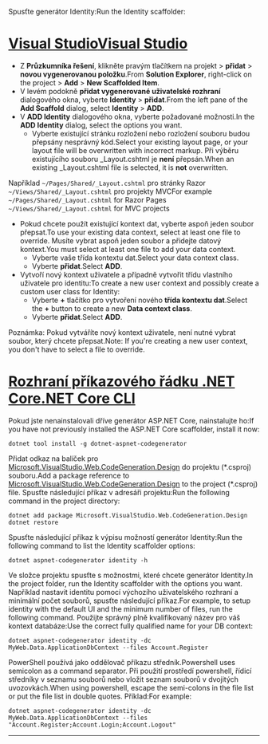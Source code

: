 <span data-ttu-id="9e45c-101">Spusťte generátor Identity:</span><span class="sxs-lookup"><span data-stu-id="9e45c-101">Run the Identity scaffolder:</span></span>

# <a name="visual-studiotabvisual-studio"></a>[<span data-ttu-id="9e45c-102">Visual Studio</span><span class="sxs-lookup"><span data-stu-id="9e45c-102">Visual Studio</span></span>](#tab/visual-studio)

* <span data-ttu-id="9e45c-103">Z **Průzkumníka řešení**, klikněte pravým tlačítkem na projekt > **přidat** > **novou vygenerovanou položku**.</span><span class="sxs-lookup"><span data-stu-id="9e45c-103">From **Solution Explorer**, right-click on the project > **Add** > **New Scaffolded Item**.</span></span>
* <span data-ttu-id="9e45c-104">V levém podokně **přidat vygenerované uživatelské rozhraní** dialogového okna, vyberte **Identity** > **přidat**.</span><span class="sxs-lookup"><span data-stu-id="9e45c-104">From the left pane of the **Add Scaffold** dialog, select **Identity** > **ADD**.</span></span>
* <span data-ttu-id="9e45c-105">V **ADD Identity** dialogového okna, vyberte požadované možnosti.</span><span class="sxs-lookup"><span data-stu-id="9e45c-105">In the **ADD Identity** dialog, select the options you want.</span></span>
  * <span data-ttu-id="9e45c-106">Vyberte existující stránku rozložení nebo rozložení souboru budou přepsány nesprávný kód.</span><span class="sxs-lookup"><span data-stu-id="9e45c-106">Select your existing layout page, or your layout file will be overwritten with incorrect markup.</span></span> <span data-ttu-id="9e45c-107">Při výběru existujícího souboru _Layout.cshtml je **není** přepsán.</span><span class="sxs-lookup"><span data-stu-id="9e45c-107">When an existing _Layout.cshtml file is selected, it is **not** overwritten.</span></span>

 <span data-ttu-id="9e45c-108">Například `~/Pages/Shared/_Layout.cshtml` pro stránky Razor `~/Views/Shared/_Layout.cshtml` pro projekty MVC</span><span class="sxs-lookup"><span data-stu-id="9e45c-108">For example `~/Pages/Shared/_Layout.cshtml` for Razor Pages `~/Views/Shared/_Layout.cshtml` for MVC projects</span></span>
* <span data-ttu-id="9e45c-109">Pokud chcete použít existující kontext dat, vyberte aspoň jeden soubor přepsat.</span><span class="sxs-lookup"><span data-stu-id="9e45c-109">To use your existing data context, select at least one file to override.</span></span> <span data-ttu-id="9e45c-110">Musíte vybrat aspoň jeden soubor a přidejte datový kontext.</span><span class="sxs-lookup"><span data-stu-id="9e45c-110">You must select at least one file to add your data context.</span></span>
  * <span data-ttu-id="9e45c-111">Vyberte vaše třída kontextu dat.</span><span class="sxs-lookup"><span data-stu-id="9e45c-111">Select your data context class.</span></span>
  * <span data-ttu-id="9e45c-112">Vyberte **přidat**.</span><span class="sxs-lookup"><span data-stu-id="9e45c-112">Select **ADD**.</span></span>
* <span data-ttu-id="9e45c-113">Vytvoří nový kontext uživatele a případně vytvořit třídu vlastního uživatele pro identitu:</span><span class="sxs-lookup"><span data-stu-id="9e45c-113">To create a new user context and possibly create a custom user class for Identity:</span></span>
  * <span data-ttu-id="9e45c-114">Vyberte **+** tlačítko pro vytvoření nového **třída kontextu dat**.</span><span class="sxs-lookup"><span data-stu-id="9e45c-114">Select the **+** button to create a new **Data context class**.</span></span>
  * <span data-ttu-id="9e45c-115">Vyberte **přidat**.</span><span class="sxs-lookup"><span data-stu-id="9e45c-115">Select **ADD**.</span></span>

<span data-ttu-id="9e45c-116">Poznámka: Pokud vytváříte nový kontext uživatele, není nutné vybrat soubor, který chcete přepsat.</span><span class="sxs-lookup"><span data-stu-id="9e45c-116">Note: If you're creating a new user context, you don't have to select a file to override.</span></span>

# <a name="net-core-clitabnetcore-cli"></a>[<span data-ttu-id="9e45c-117">Rozhraní příkazového řádku .NET Core</span><span class="sxs-lookup"><span data-stu-id="9e45c-117">.NET Core CLI</span></span>](#tab/netcore-cli)

<span data-ttu-id="9e45c-118">Pokud jste nenainstalovali dříve generátor ASP.NET Core, nainstalujte ho:</span><span class="sxs-lookup"><span data-stu-id="9e45c-118">If you have not previously installed the ASP.NET Core scaffolder, install it now:</span></span>

```cli
dotnet tool install -g dotnet-aspnet-codegenerator
```

<span data-ttu-id="9e45c-119">Přidat odkaz na balíček pro [Microsoft.VisualStudio.Web.CodeGeneration.Design](https://www.nuget.org/packages/Microsoft.VisualStudio.Web.CodeGeneration.Design/) do projektu (\*.csproj) souboru.</span><span class="sxs-lookup"><span data-stu-id="9e45c-119">Add a package reference to [Microsoft.VisualStudio.Web.CodeGeneration.Design](https://www.nuget.org/packages/Microsoft.VisualStudio.Web.CodeGeneration.Design/) to the project (\*.csproj) file.</span></span> <span data-ttu-id="9e45c-120">Spusťte následující příkaz v adresáři projektu:</span><span class="sxs-lookup"><span data-stu-id="9e45c-120">Run the following command in the project directory:</span></span>

```cli
dotnet add package Microsoft.VisualStudio.Web.CodeGeneration.Design
dotnet restore
```

<span data-ttu-id="9e45c-121">Spusťte následující příkaz k výpisu možností generátor Identity:</span><span class="sxs-lookup"><span data-stu-id="9e45c-121">Run the following command to list the Identity scaffolder options:</span></span>

```cli
dotnet aspnet-codegenerator identity -h
```

<span data-ttu-id="9e45c-122">Ve složce projektu spusťte s možnostmi, které chcete generátor Identity.</span><span class="sxs-lookup"><span data-stu-id="9e45c-122">In the project folder, run the Identity scaffolder with the options you want.</span></span> <span data-ttu-id="9e45c-123">Například nastavit identitu pomocí výchozího uživatelského rozhraní a minimální počet souborů, spusťte následující příkaz.</span><span class="sxs-lookup"><span data-stu-id="9e45c-123">For example, to setup identity with the default UI and the minimum number of files, run the following command.</span></span> <span data-ttu-id="9e45c-124">Použijte správný plně kvalifikovaný název pro váš kontext databáze:</span><span class="sxs-lookup"><span data-stu-id="9e45c-124">Use the correct fully qualified name for your DB context:</span></span>

```cli
dotnet aspnet-codegenerator identity -dc MyWeb.Data.ApplicationDbContext --files Account.Register
```

<span data-ttu-id="9e45c-125">PowerShell používá jako oddělovač příkazu středník.</span><span class="sxs-lookup"><span data-stu-id="9e45c-125">Powershell uses semicolon as a command separator.</span></span> <span data-ttu-id="9e45c-126">Při použití prostředí powershell, řídicí středníky v seznamu souborů nebo vložit seznam souborů v dvojitých uvozovkách.</span><span class="sxs-lookup"><span data-stu-id="9e45c-126">When using powershell, escape the semi-colons in the file list or put the file list in double quotes.</span></span> <span data-ttu-id="9e45c-127">Příklad:</span><span class="sxs-lookup"><span data-stu-id="9e45c-127">For example:</span></span>

```cli
dotnet aspnet-codegenerator identity -dc MyWeb.Data.ApplicationDbContext --files "Account.Register;Account.Login;Account.Logout"
```
-------------

